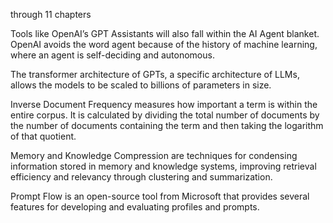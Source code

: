 through 11 chapters

Tools like OpenAI’s GPT Assistants will also fall within the AI Agent blanket. OpenAI avoids the word agent because of the history of machine learning, where an agent is self-deciding and autonomous.

The transformer architecture of GPTs, a specific architecture of LLMs, allows the models to be scaled to billions of parameters in size.

Inverse Document Frequency measures how important a term is within the entire corpus. It is calculated by dividing the total number of documents by the number of documents containing the term and then taking the logarithm of that quotient.

Memory and Knowledge Compression are techniques for condensing information stored in memory and knowledge systems, improving retrieval efficiency and relevancy through clustering and summarization.

Prompt Flow is an open-source tool from Microsoft that provides several features for developing and evaluating profiles and prompts.